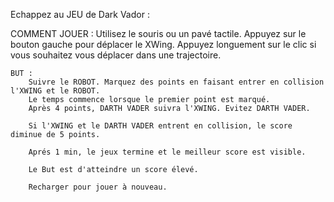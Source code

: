 Echappez au JEU de Dark Vador :

COMMENT JOUER :
Utilisez le souris ou un pavé tactile. Appuyez sur le bouton gauche pour déplacer le XWing. Appuyez longuement sur le clic si vous souhaitez vous déplacer dans une trajectoire. 

	BUT :
		Suivre le ROBOT. Marquez des points en faisant entrer en collision l'XWING et le ROBOT.
		Le temps commence lorsque le premier point est marqué.
		Après 4 points, DARTH VADER suivra l'XWING. Evitez DARTH VADER.

		Si l'XWING et le DARTH VADER entrent en collision, le score diminue de 5 points. 

		Aprés 1 min, le jeux termine et le meilleur score est visible. 

		Le But est d'atteindre un score élevé.

		Recharger pour jouer à nouveau.